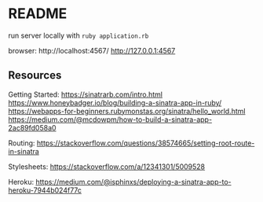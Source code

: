 # README


run server locally with
`ruby application.rb`

browser:
http://localhost:4567/
http://127.0.0.1:4567



## Resources
Getting Started:
https://sinatrarb.com/intro.html
https://www.honeybadger.io/blog/building-a-sinatra-app-in-ruby/
https://webapps-for-beginners.rubymonstas.org/sinatra/hello_world.html
https://medium.com/@mcdowpm/how-to-build-a-sinatra-app-2ac89fd058a0

Routing:
https://stackoverflow.com/questions/38574665/setting-root-route-in-sinatra

Stylesheets:
https://stackoverflow.com/a/12341301/5009528

Heroku:
https://medium.com/@isphinxs/deploying-a-sinatra-app-to-heroku-7944b024f77c